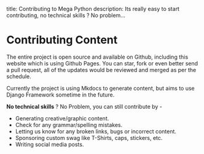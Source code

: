 title: Contributing to Mega Python
description: Its really easy to start contributing, no technical skills ? No problem...

# Contributing Content

The entire project is open source and available on Github, including this website which is using Github Pages. You can star, fork or even better send a pull request, all of the updates would be reviewed and merged as per the schedule.

Currently the project is using Mkdocs to generate content, but aims to use Django Framework sometime in the future.

**No technical skills** ? No Problem, you can still contribute by -

- Generating creative/graphic content.
- Check for any grammar/spelling mistakes.
- Letting us know for any broken links, bugs or incorrect content.
- Sponsoring custom swag like T-Shirts, caps, stickers, etc.
- Writing social media posts.
